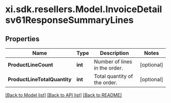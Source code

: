 # xi.sdk.resellers.Model.InvoiceDetailsv61ResponseSummaryLines

## Properties

Name | Type | Description | Notes
------------ | ------------- | ------------- | -------------
**ProductLineCount** | **int** | Number of lines in the order. | [optional] 
**ProductLineTotalQuantity** | **int** | Total quantity of the order. | [optional] 

[[Back to Model list]](../README.md#documentation-for-models) [[Back to API list]](../README.md#documentation-for-api-endpoints) [[Back to README]](../README.md)

